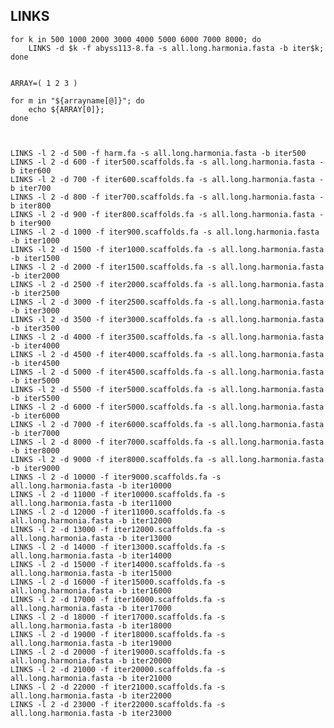 LINKS
--

    for k in 500 1000 2000 3000 4000 5000 6000 7000 8000; do  
		LINKS -d $k -f abyss113-8.fa -s all.long.harmonia.fasta -b iter$k;  
    done 
    

	ARRAY=( 1 2 3 )

    for m in "${arrayname[@]}"; do
    	echo ${ARRAY[0]};
    done
    


    LINKS -l 2 -d 500 -f harm.fa -s all.long.harmonia.fasta -b iter500
    LINKS -l 2 -d 600 -f iter500.scaffolds.fa -s all.long.harmonia.fasta -b iter600
    LINKS -l 2 -d 700 -f iter600.scaffolds.fa -s all.long.harmonia.fasta -b iter700
    LINKS -l 2 -d 800 -f iter700.scaffolds.fa -s all.long.harmonia.fasta -b iter800
    LINKS -l 2 -d 900 -f iter800.scaffolds.fa -s all.long.harmonia.fasta -b iter900   
    LINKS -l 2 -d 1000 -f iter900.scaffolds.fa -s all.long.harmonia.fasta -b iter1000   
    LINKS -l 2 -d 1500 -f iter1000.scaffolds.fa -s all.long.harmonia.fasta -b iter1500   
    LINKS -l 2 -d 2000 -f iter1500.scaffolds.fa -s all.long.harmonia.fasta -b iter2000
    LINKS -l 2 -d 2500 -f iter2000.scaffolds.fa -s all.long.harmonia.fasta -b iter2500
    LINKS -l 2 -d 3000 -f iter2500.scaffolds.fa -s all.long.harmonia.fasta -b iter3000
    LINKS -l 2 -d 3500 -f iter3000.scaffolds.fa -s all.long.harmonia.fasta -b iter3500
    LINKS -l 2 -d 4000 -f iter3500.scaffolds.fa -s all.long.harmonia.fasta -b iter4000
    LINKS -l 2 -d 4500 -f iter4000.scaffolds.fa -s all.long.harmonia.fasta -b iter4500
    LINKS -l 2 -d 5000 -f iter4500.scaffolds.fa -s all.long.harmonia.fasta -b iter5000
    LINKS -l 2 -d 5500 -f iter5000.scaffolds.fa -s all.long.harmonia.fasta -b iter5500
    LINKS -l 2 -d 6000 -f iter5000.scaffolds.fa -s all.long.harmonia.fasta -b iter6000
    LINKS -l 2 -d 7000 -f iter6000.scaffolds.fa -s all.long.harmonia.fasta -b iter7000
    LINKS -l 2 -d 8000 -f iter7000.scaffolds.fa -s all.long.harmonia.fasta -b iter8000
    LINKS -l 2 -d 9000 -f iter8000.scaffolds.fa -s all.long.harmonia.fasta -b iter9000
    LINKS -l 2 -d 10000 -f iter9000.scaffolds.fa -s all.long.harmonia.fasta -b iter10000
    LINKS -l 2 -d 11000 -f iter10000.scaffolds.fa -s all.long.harmonia.fasta -b iter11000
    LINKS -l 2 -d 12000 -f iter11000.scaffolds.fa -s all.long.harmonia.fasta -b iter12000
    LINKS -l 2 -d 13000 -f iter12000.scaffolds.fa -s all.long.harmonia.fasta -b iter13000
    LINKS -l 2 -d 14000 -f iter13000.scaffolds.fa -s all.long.harmonia.fasta -b iter14000
    LINKS -l 2 -d 15000 -f iter14000.scaffolds.fa -s all.long.harmonia.fasta -b iter15000
    LINKS -l 2 -d 16000 -f iter15000.scaffolds.fa -s all.long.harmonia.fasta -b iter16000
    LINKS -l 2 -d 17000 -f iter16000.scaffolds.fa -s all.long.harmonia.fasta -b iter17000
    LINKS -l 2 -d 18000 -f iter17000.scaffolds.fa -s all.long.harmonia.fasta -b iter18000
    LINKS -l 2 -d 19000 -f iter18000.scaffolds.fa -s all.long.harmonia.fasta -b iter19000
    LINKS -l 2 -d 20000 -f iter19000.scaffolds.fa -s all.long.harmonia.fasta -b iter20000
    LINKS -l 2 -d 21000 -f iter20000.scaffolds.fa -s all.long.harmonia.fasta -b iter21000
    LINKS -l 2 -d 22000 -f iter21000.scaffolds.fa -s all.long.harmonia.fasta -b iter22000
    LINKS -l 2 -d 23000 -f iter22000.scaffolds.fa -s all.long.harmonia.fasta -b iter23000
    